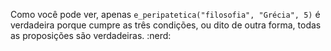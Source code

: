 Como você pode ver, apenas `e_peripatetica("filosofia", "Grécia", 5)` é verdadeira porque cumpre as três condições, ou dito de outra forma, todas as proposições são verdadeiras. :nerd:
